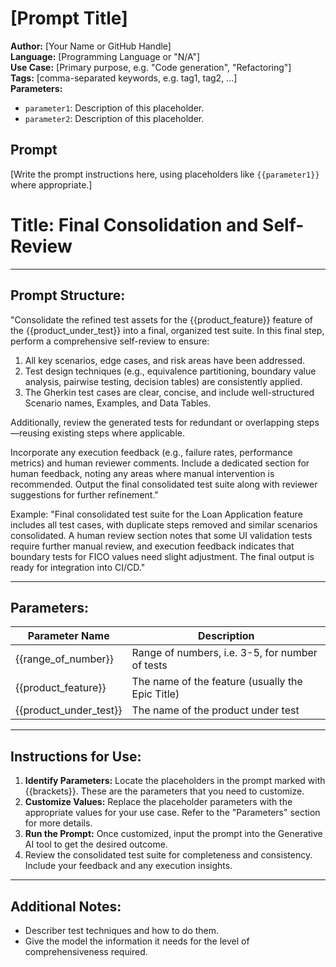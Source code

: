 # [Prompt Title]

**Author:** [Your Name or GitHub Handle]  
**Language:** [Programming Language or "N/A"]  
**Use Case:** [Primary purpose, e.g. "Code generation", "Refactoring"]  
**Tags:** [comma-separated keywords, e.g. tag1, tag2, ...]  
**Parameters:**  

- `parameter1`: Description of this placeholder.  
- `parameter2`: Description of this placeholder.

## Prompt

[Write the prompt instructions here, using placeholders like `{{parameter1}}` where appropriate.]



# **Title:** Final Consolidation and Self-Review

---

## **Prompt Structure:**

"Consolidate the refined test assets for the {{product_feature}} feature of the {{product_under_test}} into a final, organized test suite. In this final step, perform a comprehensive self-review to ensure:

1. All key scenarios, edge cases, and risk areas have been addressed.
2. Test design techniques (e.g., equivalence partitioning, boundary value analysis, pairwise testing, decision tables) are consistently applied.
3. The Gherkin test cases are clear, concise, and include well-structured Scenario names, Examples, and Data Tables.

Additionally, review the generated tests for redundant or overlapping steps—reusing existing steps where applicable.

Incorporate any execution feedback (e.g., failure rates, performance metrics) and human reviewer comments. Include a dedicated section for human feedback, noting any areas where manual intervention is recommended. Output the final consolidated test suite along with reviewer suggestions for further refinement."

Example:
"Final consolidated test suite for the Loan Application feature includes all test cases, with duplicate steps removed and similar scenarios consolidated. A human review section notes that some UI validation tests require further manual review, and execution feedback indicates that boundary tests for FICO values need slight adjustment. The final output is ready for integration into CI/CD."

---

## **Parameters:**

| **Parameter Name**     | **Description**                                  |
|------------------------|--------------------------------------------------|
| {{range_of_number}}    | Range of numbers, i.e. 3-5, for number of tests  |
| {{product_feature}}    | The name of the feature (usually the Epic Title) |
| {{product_under_test}} | The name of the product under test               |

---

## **Instructions for Use:**

1. **Identify Parameters:** Locate the placeholders in the prompt marked with {{brackets}}. These are the parameters that you need to customize.
2. **Customize Values:** Replace the placeholder parameters with the appropriate values for your use case. Refer to the "Parameters" section for more details.
3. **Run the Prompt:** Once customized, input the prompt into the Generative AI tool to get the desired outcome.
4. Review the consolidated test suite for completeness and consistency. Include your feedback and any execution insights.

---

## **Additional Notes:**

* Describer test techniques and how to do them.
* Give the model the information it needs for the level of comprehensiveness required.
